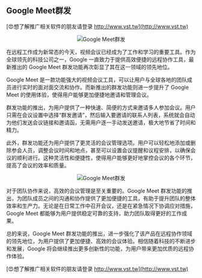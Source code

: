 ## **Google Meet群发**

[😍想了解推广相关软件的朋友请登录 http://www.vst.tw](http://www.vst.tw)

 <center><img src="https://vst.tw/MP4/tuiguang/png/3.png" alt="Google Meet群发"></center>

在远程工作成为新常态的今天，视频会议已经成为了工作和学习的重要工具。作为全球领先的科技公司之一，Google 一直致力于提供高效便捷的远程协作工具，最新推出的 Google Meet 群发功能再次彰显了其在这一领域的领先地位。

Google Meet 是一款功能强大的视频会议工具，可以让用户与全球各地的团队成员进行实时的面对面交流和协作。而新推出的群发功能则进一步提升了 Google Meet 的使用体验，使得用户能够更加便捷地邀请和管理会议。

群发功能的推出，为用户提供了一种快速、简便的方式来邀请多人参加会议。用户只需在会议设置中选择“群发邀请”，然后输入要邀请的联系人列表，系统就会自动为他们发送会议链接和邀请函，无需用户逐一手动发送邀请，极大地节省了时间和精力。

此外，群发功能还为用户提供了更灵活的会议管理选项。用户可以轻松地添加或删除参会人员，调整会议时间和地点，甚至可以设置会议提醒和议程安排，以确保会议的顺利进行。这种灵活性和便捷性，使得用户能够更好地掌控会议的各个环节，提高了会议的效率和质量。

 <center><img src="https://vst.tw/MP4/tuiguang/png/7.png" alt="Google Meet群发"></center>

对于团队协作来说，高效的会议管理是至关重要的。Google Meet 群发功能的推出，为团队成员之间的沟通和协作提供了更加便捷的工具，有助于提升团队的整体效率和生产力。无论是在日常工作中召开会议，还是在紧急情况下协调应对措施，Google Meet 都能够为用户提供稳定可靠的支持，助力团队取得更好的工作成果。

总的来说，Google Meet 群发功能的推出，进一步强化了该产品在远程协作领域的领先地位，为用户提供了更加便捷、高效的会议体验。相信随着科技的不断进步和发展，Google 将会继续推出更多创新性的功能，为用户带来更加优质的远程协作体验。

[😍想了解推广相关软件的朋友请登录 http://www.vst.tw](http://www.vst.tw)



